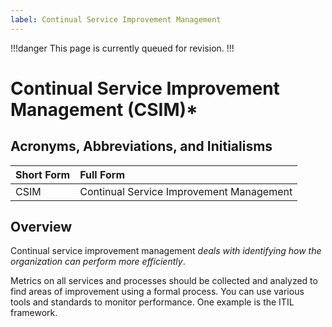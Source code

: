 ```yaml
---
label: Continual Service Improvement Management
---
```


!!!danger
This page is currently queued for revision.
!!!

# Continual Service Improvement Management (CSIM)*

## Acronyms, Abbreviations, and Initialisms

Short Form | Full Form
:--- | :---
CSIM | Continual Service Improvement Management

## Overview

Continual service improvement management *deals with identifying how the organization can perform more efficiently*.

Metrics on all services and processes should be collected and analyzed to find areas of improvement using a formal process. You can use various tools and standards to monitor performance. One example is the ITIL framework.
